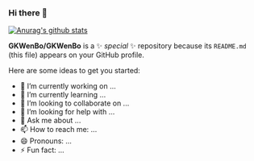 ### Hi there 👋
[![Anurag's github stats](https://github-readme-stats.vercel.app/api?username=GKWenBo&count_private=true&show_icons=true&theme=gruvbox)](https://github.com/anuraghazra/github-readme-stats)


**GKWenBo/GKWenBo** is a ✨ _special_ ✨ repository because its `README.md` (this file) appears on your GitHub profile.

Here are some ideas to get you started:

- 🔭 I’m currently working on ...
- 🌱 I’m currently learning ...
- 👯 I’m looking to collaborate on ...
- 🤔 I’m looking for help with ...
- 💬 Ask me about ...
- 📫 How to reach me: ...
- 😄 Pronouns: ...
- ⚡ Fun fact: ...

